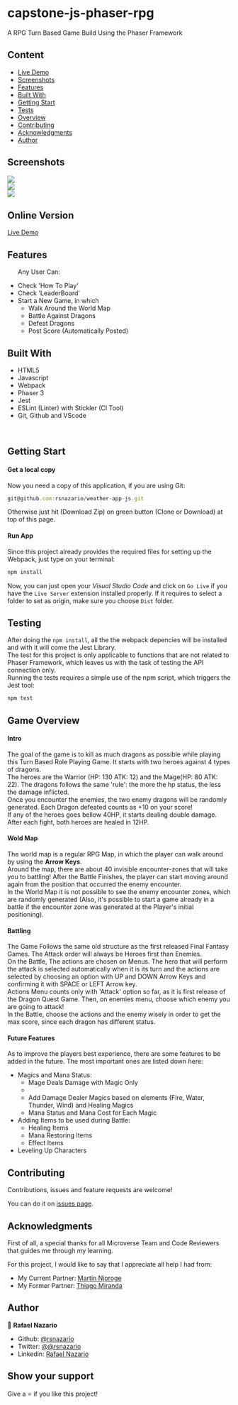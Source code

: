 # capstone-js-phaser-rpg
A RPG Turn Based Game Build Using the Phaser Framework

## Content
* [Live Demo](#online-version)
* [Screenshots](#screenshots)
* [Features](#features)
* [Built With](#built-with)
* [Getting Start](#getting-start)
* [Tests](#testing)
* [Overview](#game-overview)
* [Contributing](#contributing)
* [Acknowledgments](#acknowledgments)
* [Author](#author)

## Screenshots

![](docs/mainscreen.png)
<br>
![](docs/worldmap.png)
<br>
![](docs/battle.png)

## Online Version
 [Live Demo ](https://agitated-rosalind-b151a5.netlify.app/)

## Features
<ul>
  <p>Any User Can:</p>
  <li>Check 'How To Play'</li>
  <li>Check 'LeaderBoard'</li>
  <li>Start a New Game, in which
    <ul>
      <li>Walk Around the World Map</li>
      <li>Battle Against Dragons</li>
      <li>Defeat Dragons</li>
      <li>Post Score (Automatically Posted)</li>
    </ul>
  </li>
</ul>

## Built With
- HTML5
- Javascript
- Webpack
- Phaser 3
- Jest
- ESLint (Linter) with Stickler (CI Tool)
- Git, Github and VScode
<br>

## Getting Start

#### Get a local copy
Now you need a copy of this application, if you are using Git:
```js
git@github.com:rsnazario/weather-app-js.git
```
Otherwise just hit (Download Zip) on green button (Clone or Download) at top of this page.

#### Run App

Since this project already provides the required files for setting up the Webpack, just type on your terminal:

```js
npm install
```

Now, you can just open your *Visual Studio Code* and click on `Go Live` if you have the `Live Server` extension installed properly. If it requires to select a folder to set as origin, make sure you choose `Dist` folder.

## Testing

After doing the `npm install`, all the the webpack depencies will be installed and with it will come the Jest Library.<br>
The test for this project is only applicable to functions that are not related to Phaser Framework, which leaves us with the task of testing the API connection only.<br>
Running the tests requires a simple use of the npm script, which triggers the Jest tool:

```js
npm test
```


## Game Overview

#### Intro
The goal of the game is to kill as much dragons as possible while playing this Turn Based Role Playing Game. It starts with two heroes against 4 types of dragons.<br>
The heroes are the Warrior (HP: 130 ATK: 12) and the Mage(HP: 80 ATK: 22). The dragons follows the same 'rule': the more the hp status, the less the damage inflicted.<br>
Once you encounter the enemies, the two enemy dragons will be randomly generated. Each Dragon defeated counts as +10 on your score!<br>
If any of the heroes goes bellow 40HP, it starts dealing double damage. After each fight, both heroes are healed in 12HP.<br>

#### Wold Map
The world map is a regular RPG Map, in which the player can walk around by using the <strong>Arrow Keys</strong>.<br>Around the map, there are about 40 invisible encounter-zones that will take you to battling! After the Battle Finishes, the player can start moving around again from the position that occurred the enemy encounter.<br>
In the World Map it is not possible to see the enemy encounter zones, which are randomly generated (Also, it's possible to start a game already in a battle if the encounter zone was generated at the Player's initial positioning).

#### Battling
The Game Follows the same old structure as the first released Final Fantasy Games. The Attack order will always be Heroes first than Enemies.<br>
On the Battle, The actions are chosen on Menus. The hero that will perform the attack is selected automatically when it is its turn and the actions are selected by choosing an option with UP and DOWN Arrow Keys and confirming it with SPACE or LEFT Arrow key.<br>
Actions Menu counts only with 'Attack' option so far, as it is first release of the Dragon Quest Game. Then, on enemies menu, choose which enemy you are going to attack!<br>
In the Battle, choose the actions and the enemy wisely in order to get the max score, since each dragon has different status.<br>

#### Future Features
As to improve the players best experience, there are some features to be added in the future. The most important ones are listed down here:<br>

<ul>
  <li>Magics and Mana Status:
    <ul>
      <li> Mage Deals Damage with Magic Only<li>
      <li> Add Damage Dealer Magics based on elements (Fire, Water, Thunder, Wind) and Healing Magics</li>
      <li> Mana Status and Mana Cost for Each Magic
    </ul>
  </li>
  <li>Adding Items to be used during Battle:
    <ul>
      <li>Healing Items</li>
      <li>Mana Restoring Items</li>
      <li>Effect Items</li>
    </ul>
  </li>
  <li>Leveling Up Characters</li>
</ul>

## Contributing

Contributions, issues and feature requests are welcome!

You can do it on [issues page](issues/).

## Acknowledgments

First of all, a special thanks for all Microverse Team and Code Reviewers that guides me through my learning.

For this project, I would like to say that I appreciate all help I had from:

- My Current Partner: [Martin Njoroge](github.com/kwizl)
- My Former Partner: [Thiago Miranda](github.com/Sevlamare)

## Author

👤 **Rafael Nazario**

- Github: [@rsnazario](https://github.com/rsnazario)
- Twitter: [@@rsnazario](https://twitter.com/@rsnazario)
- Linkedin: [Rafael Nazario](https://www.linkedin.com/in/rsnazario/)

## Show your support

Give a ⭐️ if you like this project!
